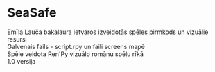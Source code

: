 # SeaSafe
Emīla Lauča bakalaura ietvaros izveidotās spēles pirmkods un vizuālie resursi\
Galvenais fails - script.rpy un faili screens mapē\
Spēle veidota Ren'Py vizuālo romānu spēļu rīkā\
1.0 versija
